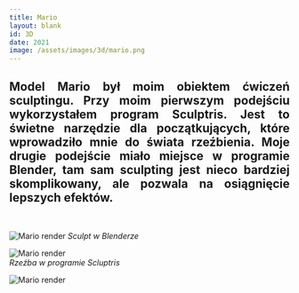```yaml
---
title: Mario
layout: blank
id: 3D
date: 2021
image: /assets/images/3d/mario.png
---
```


<div style="text-align: justify"> 
<h2> 
Model Mario był moim obiektem ćwiczeń sculptingu. Przy moim pierwszym podejściu wykorzystałem program Sculptris. Jest to świetne narzędzie dla początkujących, które wprowadziło mnie do świata rzeźbienia. Moje drugie podejście miało miejsce w programie Blender, tam sam sculpting jest nieco bardziej skomplikowany, ale pozwala na osiągnięcie lepszych efektów.
</h2>
<br>
</div>

![Mario render]({{site.url}}/assets/images/3d/mario.png)
*Sculpt w Blenderze*

![Mario render]({{site.url}}/assets/images/3d/mario1.png)<br>
*Rzeźba w programie Scluptris*

![Mario render]({{site.url}}/assets/images/3d/mario2.png)


